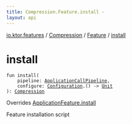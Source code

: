 ```yaml
---
title: Compression.Feature.install - 
layout: api
---
```


<div class='api-docs-breadcrumbs'><a href="../../index.html">io.ktor.features</a> / <a href="../index.html">Compression</a> / <a href="index.html">Feature</a> / <a href="./install.html">install</a></div>

# install

<div class="signature"><code><span class="keyword">fun </span><span class="identifier">install</span><span class="symbol">(</span><br/>&nbsp;&nbsp;&nbsp;&nbsp;<span class="parameterName" id="io.ktor.features.Compression.Feature$install(io.ktor.application.ApplicationCallPipeline, kotlin.Function1((io.ktor.features.Compression.Configuration, kotlin.Unit)))/pipeline">pipeline</span><span class="symbol">:</span>&nbsp;<a href="../../../io.ktor.application/-application-call-pipeline/index.html"><span class="identifier">ApplicationCallPipeline</span></a><span class="symbol">, </span><br/>&nbsp;&nbsp;&nbsp;&nbsp;<span class="parameterName" id="io.ktor.features.Compression.Feature$install(io.ktor.application.ApplicationCallPipeline, kotlin.Function1((io.ktor.features.Compression.Configuration, kotlin.Unit)))/configure">configure</span><span class="symbol">:</span>&nbsp;<a href="../-configuration/index.html"><span class="identifier">Configuration</span></a><span class="symbol">.</span><span class="symbol">(</span><span class="symbol">)</span>&nbsp;<span class="symbol">-&gt;</span>&nbsp;<a href="https://kotlinlang.org/api/latest/jvm/stdlib/kotlin/-unit/index.html"><span class="identifier">Unit</span></a><br/><span class="symbol">)</span><span class="symbol">: </span><a href="../index.html"><span class="identifier">Compression</span></a></code></div>

Overrides <a href="../../../io.ktor.application/-application-feature/install.html">ApplicationFeature.install</a>

Feature installation script

